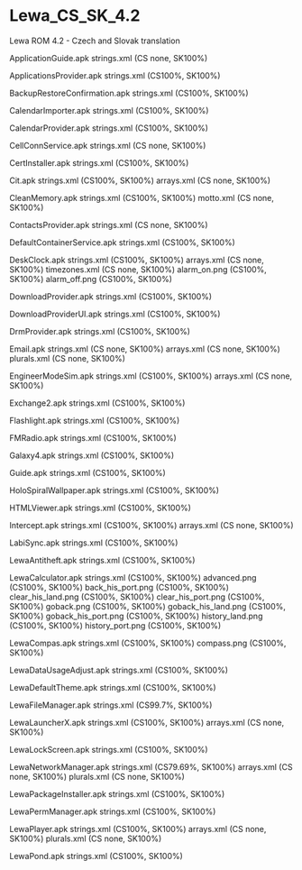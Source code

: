 Lewa_CS_SK_4.2
==============

Lewa ROM 4.2 - Czech and Slovak translation

ApplicationGuide.apk
  strings.xml (CS none, SK100%)

ApplicationsProvider.apk
  strings.xml (CS100%, SK100%)

BackupRestoreConfirmation.apk
  strings.xml (CS100%, SK100%)

CalendarImporter.apk
  strings.xml (CS100%, SK100%)

CalendarProvider.apk
  strings.xml (CS100%, SK100%)

CellConnService.apk
  strings.xml (CS none, SK100%)

CertInstaller.apk
  strings.xml (CS100%, SK100%)

Cit.apk
  strings.xml (CS100%, SK100%)
  arrays.xml (CS none, SK100%)

CleanMemory.apk
  strings.xml (CS100%, SK100%)
  motto.xml (CS none, SK100%)

ContactsProvider.apk
  strings.xml (CS none, SK100%)

DefaultContainerService.apk
  strings.xml (CS100%, SK100%)

DeskClock.apk
  strings.xml (CS100%, SK100%)
  arrays.xml (CS none, SK100%)
  timezones.xml (CS none, SK100%)
  alarm_on.png (CS100%, SK100%)
  alarm_off.png (CS100%, SK100%)

DownloadProvider.apk
  strings.xml (CS100%, SK100%)

DownloadProviderUI.apk
  strings.xml (CS100%, SK100%)

DrmProvider.apk
  strings.xml (CS100%, SK100%)

Email.apk
  strings.xml (CS none, SK100%)
  arrays.xml (CS none, SK100%)
  plurals.xml (CS none, SK100%)

EngineerModeSim.apk
  strings.xml (CS100%, SK100%)
  arrays.xml (CS none, SK100%)

Exchange2.apk
  strings.xml (CS100%, SK100%)

Flashlight.apk
  strings.xml (CS100%, SK100%)

FMRadio.apk
  strings.xml (CS100%, SK100%)

Galaxy4.apk
  strings.xml (CS100%, SK100%)

Guide.apk
  strings.xml (CS100%, SK100%)

HoloSpiralWallpaper.apk
  strings.xml (CS100%, SK100%)
  
HTMLViewer.apk
  strings.xml (CS100%, SK100%)

Intercept.apk
  strings.xml (CS100%, SK100%)
  arrays.xml (CS none, SK100%)

LabiSync.apk
  strings.xml (CS100%, SK100%)

LewaAntitheft.apk
  strings.xml (CS100%, SK100%)

LewaCalculator.apk
  strings.xml (CS100%, SK100%)
  advanced.png (CS100%, SK100%)
  back_his_port.png (CS100%, SK100%)
  clear_his_land.png (CS100%, SK100%)
  clear_his_port.png (CS100%, SK100%)
  goback.png (CS100%, SK100%)
  goback_his_land.png (CS100%, SK100%)
  goback_his_port.png (CS100%, SK100%)
  history_land.png (CS100%, SK100%)
  history_port.png (CS100%, SK100%)

LewaCompas.apk
  strings.xml (CS100%, SK100%)
  compass.png (CS100%, SK100%)

LewaDataUsageAdjust.apk
  strings.xml (CS100%, SK100%)

LewaDefaultTheme.apk
  strings.xml (CS100%, SK100%)

LewaFileManager.apk
  strings.xml (CS99.7%, SK100%)

LewaLauncherX.apk
  strings.xml (CS100%, SK100%)
  arrays.xml (CS none, SK100%)

LewaLockScreen.apk
  strings.xml (CS100%, SK100%)

LewaNetworkManager.apk
  strings.xml (CS79.69%, SK100%)
  arrays.xml (CS none, SK100%)
  plurals.xml (CS none, SK100%)

LewaPackageInstaller.apk
  strings.xml (CS100%, SK100%)

LewaPermManager.apk
  strings.xml (CS100%, SK100%)

LewaPlayer.apk
  strings.xml (CS100%, SK100%)
  arrays.xml (CS none, SK100%)
  plurals.xml (CS none, SK100%)

LewaPond.apk
  strings.xml (CS100%, SK100%)
